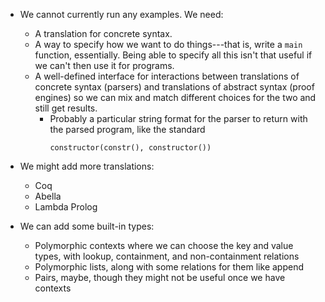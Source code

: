 
* We cannot currently run any examples.  We need:
  + A translation for concrete syntax.
  + A way to specify how we want to do things---that is, write a
    `main` function, essentially.  Being able to specify all this
    isn't that useful if we can't then use it for programs.
  + A well-defined interface for interactions between translations of
    concrete syntax (parsers) and translations of abstract syntax
    (proof engines) so we can mix and match different choices for the
    two and still get results.
    * Probably a particular string format for the parser to return
      with the parsed program, like the standard
      ```
      constructor(constr(), constructor())
      ```

* We might add more translations:
  + Coq
  + Abella
  + Lambda Prolog

* We can add some built-in types:
  + Polymorphic contexts where we can choose the key and value types,
    with lookup, containment, and non-containment relations
  + Polymorphic lists, along with some relations for them like append
  + Pairs, maybe, though they might not be useful once we have
    contexts

